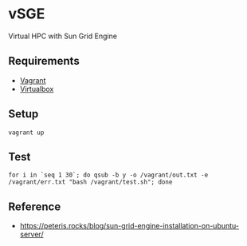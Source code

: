 # vSGE

Virtual HPC with Sun Grid Engine

## Requirements

- [Vagrant](https://www.vagrantup.com/downloads.html)
- [Virtualbox](https://www.virtualbox.org/wiki/Downloads)

## Setup

```
vagrant up
```

## Test

```
for i in `seq 1 30`; do qsub -b y -o /vagrant/out.txt -e /vagrant/err.txt "bash /vagrant/test.sh"; done
```

## Reference

- https://peteris.rocks/blog/sun-grid-engine-installation-on-ubuntu-server/

